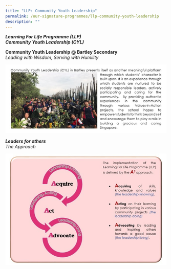 ```yaml
---
title: "LLP: Community Youth Leadership"
permalink: /our-signature-programmes/llp-community-youth-leadership
description: ""
---
```

***Learning For Life Programme (LLP) <br>
Community Youth Leadership (CYL)***

**Community Youth Leadership @ Bartley Secondary** <br> *Leading with Wisdom, Serving with Humility*

![](/images/LLP%201.jpg)

***Leaders for others** <br>
The Approach*

![](/images/LLP%202.jpg)